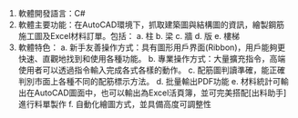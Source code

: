 1. 軟體開發語言：C#
2. 軟體主要功能：在AutoCAD環境下，抓取建築圖與結構圖的資訊，繪製鋼筋施工圖及Excel材料訂單。包括：
    a. 柱
    b. 梁
    c. 牆
    d. 版
    e. 樓梯
3. 軟體特色：
    a. 新手友善操作方式：具有圖形用戶界面(Ribbon)，用戶能夠更快速、直觀地找到和使用各種功能。
    b. 專業操作方式：大量擴充指令，高端使用者可以透過指令輸入完成各式各樣的動作。
    c. 配筋圖判讀準確，能正確判別市面上各種不同的配筋標示方法。
    d. 批量輸出PDF功能
    e. 材料統計可輸出在AutoCAD圖面中，也可以輸出為Excel活頁簿，並可完美搭配[出料助手]進行料單製作
    f. 自動化繪圖方式，並具備高度可調整性
